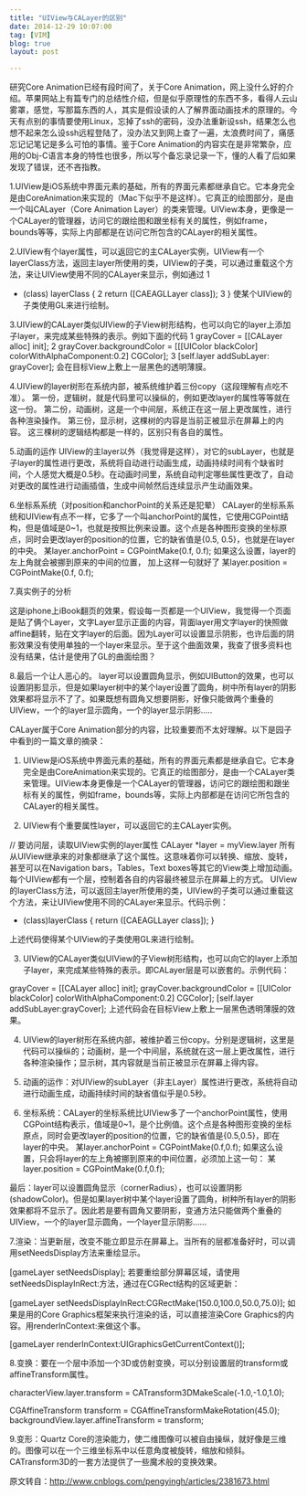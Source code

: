 ```yaml
---
title: "UIView与CALayer的区别"
date: 2014-12-29 10:07:00
tag: [VIM]
blog: true
layout: post

---
```


研究Core Animation已经有段时间了，关于Core Animation，网上没什么好的介绍。苹果网站上有篇专门的总结性介绍，但是似乎原理性的东西不多，看得人云山雾罩，感觉，写那篇东西的人，其实是假设读的人了解界面动画技术的原理的。今天有点别的事情要使用Linux，忘掉了ssh的密码，没办法重新设ssh，结果怎么也想不起来怎么设ssh远程登陆了，没办法又到网上查了一遍，太浪费时间了，痛感忘记记笔记是多么可怕的事情。鉴于Core Animation的内容实在是非常繁杂，应用的Obj-C语言本身的特性也很多，所以写个备忘录记录一下，懂的人看了后如果发现了错误，还不吝指教。

1.UIView是iOS系统中界面元素的基础，所有的界面元素都继承自它。它本身完全是由CoreAnimation来实现的（Mac下似乎不是这样）。它真正的绘图部分，是由一个叫CALayer（Core Animation Layer）的类来管理。UIView本身，更像是一个CALayer的管理器，访问它的跟绘图和跟坐标有关的属性，例如frame，bounds等等，实际上内部都是在访问它所包含的CALayer的相关属性。

2.UIView有个layer属性，可以返回它的主CALayer实例，UIView有一个layerClass方法，返回主layer所使用的类，UIView的子类，可以通过重载这个方法，来让UIView使用不同的CALayer来显示，例如通过
1
- (class) layerClass {
2
  return ([CAEAGLLayer class]);
3
}
使某个UIView的子类使用GL来进行绘制。

3.UIView的CALayer类似UIView的子View树形结构，也可以向它的layer上添加子layer，来完成某些特殊的表示。例如下面的代码
1
grayCover = [[CALayer alloc] init];
2
grayCover.backgroundColor = [[[UIColor blackColor] colorWithAlphaComponent:0.2] CGColor];
3
[self.layer addSubLayer: grayCover];
会在目标View上敷上一层黑色的透明薄膜。

4.UIView的layer树形在系统内部，被系统维护着三份copy（这段理解有点吃不准）。
第一份，逻辑树，就是代码里可以操纵的，例如更改layer的属性等等就在这一份。
第二份，动画树，这是一个中间层，系统正在这一层上更改属性，进行各种渲染操作。
第三份，显示树，这棵树的内容是当前正被显示在屏幕上的内容。
这三棵树的逻辑结构都是一样的，区别只有各自的属性。

5.动画的运作
UIView的主layer以外（我觉得是这样），对它的subLayer，也就是子layer的属性进行更改，系统将自动进行动画生成，动画持续时间有个缺省时间，个人感觉大概是0.5秒。在动画时间里，系统自动判定哪些属性更改了，自动对更改的属性进行动画插值，生成中间帧然后连续显示产生动画效果。

6.坐标系系统（对position和anchorPoint的关系还是犯晕）
CALayer的坐标系系统和UIView有点不一样，它多了一个叫anchorPoint的属性，它使用CGPoint结构，但是值域是0~1，也就是按照比例来设置。这个点是各种图形变换的坐标原点，同时会更改layer的position的位置，它的缺省值是{0.5, 0.5}，也就是在layer的中央。
某layer.anchorPoint = CGPointMake(0.f, 0.f);
如果这么设置，layer的左上角就会被挪到原来的中间的位置，
加上这样一句就好了
某layer.position = CGPointMake(0.f, 0.f);

7.真实例子的分析

   
这是iphone上iBook翻页的效果，假设每一页都是一个UIView，我觉得一个页面是贴了俩个Layer，文字Layer显示正面的内容，背面layer用文字layer的快照做affine翻转，贴在文字layer的后面。因为Layer可以设置显示阴影，也许后面的阴影效果没有使用单独的一个layer来显示。至于这个曲面效果，我查了很多资料也没有结果，估计是使用了GL的曲面绘图？

8.最后一个让人恶心的。
layer可以设置圆角显示，例如UIButton的效果，也可以设置阴影显示，但是如果layer树中的某个layer设置了圆角，树中所有layer的阴影效果都将显示不了了。如果既想有圆角又想要阴影，好像只能做两个重叠的UIView，一个的layer显示圆角，一个的layer显示阴影.....

 

 

CALayer属于Core Animation部分的内容，比较重要而不太好理解。以下是园子中看到的一篇文章的摘录：

1. UIView是iOS系统中界面元素的基础，所有的界面元素都是继承自它。它本身完全是由CoreAnimation来实现的。它真正的绘图部分，是由一个CALayer类来管理。UIView本身更像是一个CALayer的管理器，访问它的跟绘图和跟坐标有关的属性，例如frame，bounds等，实际上内部都是在访问它所包含的CALayer的相关属性。

2. UIView有个重要属性layer，可以返回它的主CALayer实例。


// 要访问层，读取UIView实例的layer属性
CALayer *layer = myView.layer
所有从UIView继承来的对象都继承了这个属性。这意味着你可以转换、缩放、旋转，甚至可以在Navigation bars，Tables，Text boxes等其它的View类上增加动画。每个UIView都有一个层，控制着各自的内容最终被显示在屏幕上的方式。
UIView的layerClass方法，可以返回主layer所使用的类，UIView的子类可以通过重载这个方法，来让UIView使用不同的CALayer来显示。代码示例：

- (class)layerClass {
   return ([CAEAGLLayer class]);
}

上述代码使得某个UIView的子类使用GL来进行绘制。

3. UIView的CALayer类似UIView的子View树形结构，也可以向它的layer上添加子layer，来完成某些特殊的表示。即CALayer层是可以嵌套的。示例代码：

grayCover = [[CALayer alloc] init];
grayCover.backgroundColor = [[UIColor blackColor] colorWithAlphaComponent:0.2] CGColor];
[self.layer addSubLayer:grayCover];
上述代码会在目标View上敷上一层黑色透明薄膜的效果。

4. UIView的layer树形在系统内部，被维护着三份copy。分别是逻辑树，这里是代码可以操纵的；动画树，是一个中间层，系统就在这一层上更改属性，进行各种渲染操作；显示树，其内容就是当前正被显示在屏幕上得内容。

5. 动画的运作：对UIView的subLayer（非主Layer）属性进行更改，系统将自动进行动画生成，动画持续时间的缺省值似乎是0.5秒。

6. 坐标系统：CALayer的坐标系统比UIView多了一个anchorPoint属性，使用CGPoint结构表示，值域是0~1，是个比例值。这个点是各种图形变换的坐标原点，同时会更改layer的position的位置，它的缺省值是{0.5,0.5}，即在layer的中央。
某layer.anchorPoint = CGPointMake(0.f,0.f);
如果这么设置，只会将layer的左上角被挪到原来的中间位置，必须加上这一句：
某layer.position = CGPointMake(0.f,0.f);

最后：layer可以设置圆角显示（cornerRadius），也可以设置阴影 (shadowColor)。但是如果layer树中某个layer设置了圆角，树种所有layer的阴影效果都将不显示了。因此若是要有圆角又要阴影，变通方法只能做两个重叠的UIView，一个的layer显示圆角，一个layer显示阴影......

7.渲染：当更新层，改变不能立即显示在屏幕上。当所有的层都准备好时，可以调用setNeedsDisplay方法来重绘显示。

[gameLayer setNeedsDisplay];
若要重绘部分屏幕区域，请使用setNeedsDisplayInRect:方法，通过在CGRect结构的区域更新：

[gameLayer setNeedsDisplayInRect:CGRectMake(150.0,100.0,50.0,75.0)];
如果是用的Core Graphics框架来执行渲染的话，可以直接渲染Core Graphics的内容。用renderInContext:来做这个事。

[gameLayer renderInContext:UIGraphicsGetCurrentContext()];

8.变换：要在一个层中添加一个3D或仿射变换，可以分别设置层的transform或affineTransform属性。

characterView.layer.transform = CATransform3DMakeScale(-1.0,-1.0,1.0);

CGAffineTransform transform = CGAffineTransformMakeRotation(45.0);
backgroundView.layer.affineTransform = transform;

9.变形：Quartz Core的渲染能力，使二维图像可以被自由操纵，就好像是三维的。图像可以在一个三维坐标系中以任意角度被旋转，缩放和倾斜。CATransform3D的一套方法提供了一些魔术般的变换效果。

原文转自：http://www.cnblogs.com/pengyingh/articles/2381673.html